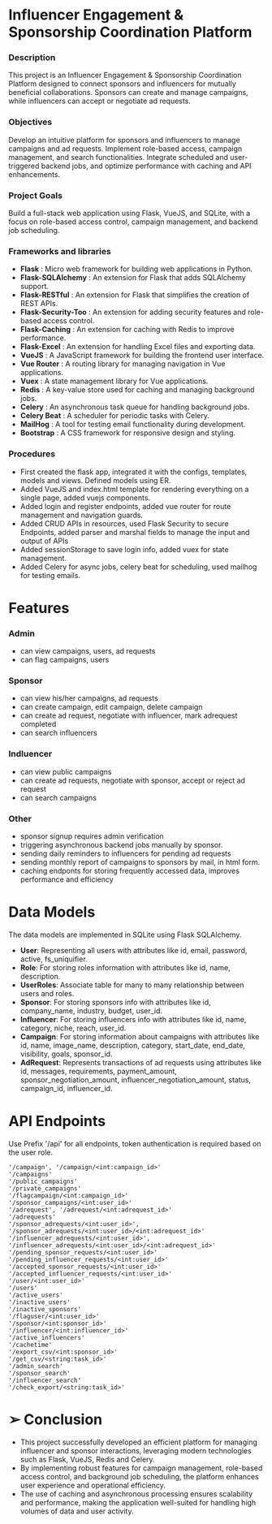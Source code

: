 # Influencer Engagement & Sponsorship Coordination Platform

### Description
This project is an Influencer Engagement &amp; Sponsorship Coordination Platform designed to connect sponsors and influencers for mutually beneficial collaborations. Sponsors can create and manage campaigns, while influencers can accept or negotiate ad requests.

### Objectives
Develop an intuitive platform for sponsors and influencers to manage campaigns and ad requests. Implement role-based access, campaign management, and search functionalities. Integrate scheduled and
user-triggered backend jobs, and optimize performance with caching and API enhancements.

### Project Goals
Build a full-stack web application using Flask, VueJS, and SQLite, with a focus on role-based access control, campaign management, and backend job scheduling.

### Frameworks and libraries
- **Flask** : Micro web framework for building web applications in Python.
- **Flask-SQLAlchemy** : An extension for Flask that adds SQLAlchemy support.
- **Flask-RESTful** : An extension for Flask that simplifies the creation of REST APIs.
- **Flask-Security-Too** : An extension for adding security features and role-based access control.
- **Flask-Caching** : An extension for caching with Redis to improve performance.
- **Flask-Excel** : An extension for handling Excel files and exporting data.
- **VueJS** : A JavaScript framework for building the frontend user interface.
- **Vue Router** : A routing library for managing navigation in Vue applications.
- **Vuex** : A state management library for Vue applications.
- **Redis** : A key-value store used for caching and managing background jobs.
- **Celery** : An asynchronous task queue for handling background jobs.
- **Celery Beat** : A scheduler for periodic tasks with Celery.
- **MailHog** : A tool for testing email functionality during development.
- **Bootstrap** : A CSS framework for responsive design and styling.

### Procedures
- First created the flask app, integrated it with the configs, templates, models and views. Defined models using ER.
- Added VueJS and index.html template for rendering everything on a single page, added vuejs components.
- Added login and register endpoints, added vue router for route management and navigation guards.
- Added CRUD APIs in resources, used Flask Security to secure Endpoints, added parser and marshal fields to
manage the input and output of APIs
- Added sessionStorage to save login info, added vuex for state management.
- Added Celery for async jobs, celery beat for scheduling, used mailhog for testing emails.


# Features
### Admin
- can view campaigns, users, ad requests
- can flag campaigns, users

### Sponsor
- can view his/her campaigns, ad requests
- can create campaign, edit campaign, delete campaign
- can create ad request, negotiate with influencer, mark adrequest completed
- can search influencers

### Indluencer
- can view public campaigns
- can create ad requests, negotiate with sponsor, accept or reject ad request
- can search campaigns

### Other
- sponsor signup requires admin verification
- triggering asynchronous backend jobs manually by sponsor.
- sending daily reminders to influencers for pending ad requests
- sending monthly report of campaigns to sponsors by mail, in html form.
- caching endponts for storing frequently accessed data, improves performance and efficiency


# Data Models
The data models are implemented in SQLite using Flask SQLAlchemy.
- **User**: Representing all users with attributes like id, email, password, active, fs_uniquifier.
- **Role**: For storing roles information with attributes like id, name, description.
- **UserRoles**: Associate table for many to many relationship between users and roles.
- **Sponsor**: For storing sponsors info with attributes like id, company_name, industry, budget, user_id.
- **Influencer**: For storing influencers info with attributes like id, name, category, niche, reach, user_id.
- **Campaign**: For storing information about campaigns with attributes like id, name, image_name, description, category, start_date, end_date, visibility, goals, sponsor_id.
- **AdRequest**: Represents transactions of ad requests using attributes like id, messages, requirements, payment_amount, sponsor_negotiation_amount, influencer_negotiation_amount, status, campaign_id, influencer_id.

# API Endpoints
Use Prefix '/api' for all endpoints, token authentication is required based on the user role.

```
'/campaign', '/campaign/<int:campaign_id>'
'/campaigns'
'/public_campaigns'
'/private_campaigns'
'/flagcampaign/<int:campaign_id>'
'/sponsor_campaigns/<int:user_id>'
'/adrequest', '/adrequest/<int:adrequest_id>'
'/adrequests'
'/sponsor_adrequests/<int:user_id>', '/sponsor_adrequests/<int:user_id>/<int:adrequest_id>'
'/influencer_adrequests/<int:user_id>', '/influencer_adrequests/<int:user_id>/<int:adrequest_id>'
'/pending_sponsor_requests/<int:user_id>'
'/pending_influencer_requests/<int:user_id>'
'/accepted_sponsor_requests/<int:user_id>'
'/accepted_influencer_requests/<int:user_id>'
'/user/<int:user_id>'
'/users'
'/active_users'
'/inactive_users'
'/inactive_sponsors'
'/flaguser/<int:user_id>'
'/sponsor/<int:sponsor_id>'
'/influencer/<int:influencer_id>'
'/active_influencers'
'/cachetime'
'/export_csv/<int:sponsor_id>'
'/get_csv/<string:task_id>'
'/admin_search'
'/sponsor_search'
'/influencer_search'
'/check_export/<string:task_id>'
```

# ➢ Conclusion
- This project successfully developed an efficient platform for managing influencer and sponsor interactions, leveraging modern technologies such as Flask, VueJS, Redis and Celery.
- By implementing robust features for campaign management, role-based access control, and background job scheduling, the platform enhances user experience and operational efficiency.
- The use of caching and asynchronous processing ensures scalability and performance, making the application well-suited for handling high volumes of data and user activity.

